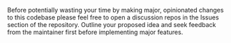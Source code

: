 Before potentially wasting your time by making major, opinionated changes to this codebase please feel free to open a discussion repos in the Issues section of the repository. Outline your proposed idea and seek feedback from the maintainer first before implementing major features.